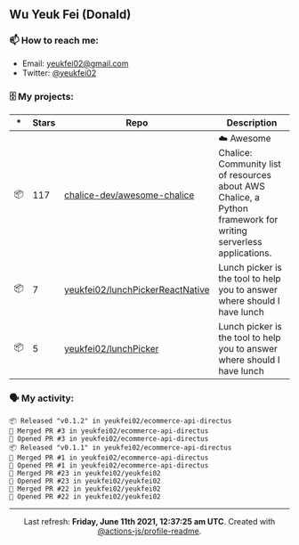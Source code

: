 ## Wu Yeuk Fei (Donald)

### 📫 How to reach me:

- Email: [yeukfei02@gmail.com](yeukfei02@gmail.com)
- Twitter: [@yeukfei02](https://twitter.com/yeukfei02)

### 🗄 My projects:

|*|Stars|Repo|Description|
|---|---|---|---|
| 📦 | 117 | [chalice-dev/awesome-chalice](https://github.com/chalice-dev/awesome-chalice) | ☁️ Awesome Chalice: Community list of resources about AWS Chalice, a Python framework for writing serverless applications. |
| 📦 | 7 | [yeukfei02/lunchPickerReactNative](https://github.com/yeukfei02/lunchPickerReactNative) | Lunch picker is the tool to help you to answer where should I have lunch |
| 📦 | 5 | [yeukfei02/lunchPicker](https://github.com/yeukfei02/lunchPicker) | Lunch picker is the tool to help you to answer where should I have lunch |

### 🗣 My activity:

```
📦 Released "v0.1.2" in yeukfei02/ecommerce-api-directus
🎉 Merged PR #3 in yeukfei02/ecommerce-api-directus
💪 Opened PR #3 in yeukfei02/ecommerce-api-directus
📦 Released "v0.1.1" in yeukfei02/ecommerce-api-directus
🎉 Merged PR #1 in yeukfei02/ecommerce-api-directus
💪 Opened PR #1 in yeukfei02/ecommerce-api-directus
🎉 Merged PR #23 in yeukfei02/yeukfei02
💪 Opened PR #23 in yeukfei02/yeukfei02
🎉 Merged PR #22 in yeukfei02/yeukfei02
💪 Opened PR #22 in yeukfei02/yeukfei02
```

---

<p align="center">Last refresh: <b>Friday, June 11th 2021, 12:37:25 am UTC</b>. Created with <a href=https://github.com/marketplace/actions/profile-readme>@actions-js/profile-readme</a>.</p>

